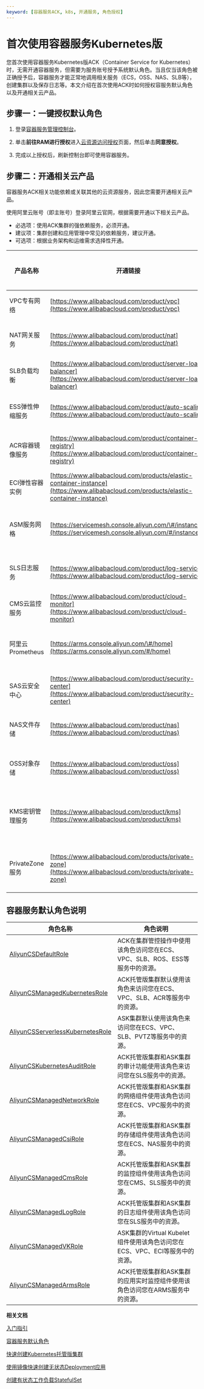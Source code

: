 ```yaml
---
keyword: [容器服务ACK, k8s, 开通服务, 角色授权]
---
```


# 首次使用容器服务Kubernetes版

您首次使用容器服务Kubernetes版ACK（Container Service for Kubernetes）时，无需开通容器服务，但需要为服务账号授予系统默认角色。当且仅当该角色被正确授予后，容器服务才能正常地调用相关服务（ECS，OSS、NAS、SLB等），创建集群以及保存日志等。本文介绍在首次使用ACK时如何授权容服务默认角色以及开通相关云产品。

## 步骤一：一键授权默认角色

1.  登录[容器服务管理控制台](https://cs.console.aliyun.com)。

2.  单击**前往RAM进行授权**进入[云资源访问授权](https://ram.console.aliyun.com/#/role/authorize?request=%7B%22ReturnUrl%22:%22https:%2F%2Fcs.console.aliyun.com%2F%22,%22Service%22:%22CS%22,%22Requests%22:%7B%22request1%22:%7B%22RoleName%22:%22AliyunCSManagedLogRole%22,%22TemplateId%22:%22AliyunCSManagedLogRole%22%7D,%22request2%22:%7B%22RoleName%22:%22AliyunCSManagedCmsRole%22,%22TemplateId%22:%22AliyunCSManagedCmsRole%22%7D,%22request3%22:%7B%22RoleName%22:%22AliyunCSManagedCsiRole%22,%22TemplateId%22:%22AliyunCSManagedCsiRole%22%7D,%22request4%22:%7B%22RoleName%22:%22AliyunCSManagedVKRole%22,%22TemplateId%22:%22AliyunCSManagedVKRole%22%7D,%22request5%22:%7B%22RoleName%22:%22AliyunCSClusterRole%22,%22TemplateId%22:%22Cluster%22%7D,%22request6%22:%7B%22RoleName%22:%22AliyunCSServerlessKubernetesRole%22,%22TemplateId%22:%22ServerlessKubernetes%22%7D,%22request7%22:%7B%22RoleName%22:%22AliyunCSKubernetesAuditRole%22,%22TemplateId%22:%22KubernetesAudit%22%7D,%22request8%22:%7B%22RoleName%22:%22AliyunCSManagedNetworkRole%22,%22TemplateId%22:%22AliyunCSManagedNetworkRole%22%7D,%22request9%22:%7B%22RoleName%22:%22AliyunCSDefaultRole%22,%22TemplateId%22:%22Default%22%7D,%22request10%22:%7B%22RoleName%22:%22AliyunCSManagedKubernetesRole%22,%22TemplateId%22:%22ManagedKubernetes%22%7D,%22request11%22:%7B%22RoleName%22:%22AliyunCSManagedArmsRole%22,%22TemplateId%22:%22AliyunCSManagedArmsRole%22%7D%7D%7D)页面，然后单击**同意授权**。

3.  完成以上授权后，刷新控制台即可使用容器服务。


## 步骤二：开通相关云产品

容器服务ACK相关功能依赖或关联其他的云资源服务，因此您需要开通相关云产品。

使用阿里云账号（即主账号）登录阿里云官网，根据需要开通以下相关云产品。

-   必选项：使用ACK集群的强依赖服务，必须开通。
-   建议项：集群创建和应用管理中常见的依赖服务，建议开通。
-   可选项：根据业务架构和运维需求选择性开通。

|产品名称|开通链接|开通类型|产品说明|
|----|----|----|----|
|VPC专有网络|[https://www.alibabacloud.com/product/vpc](https://www.alibabacloud.com/product/vpc)|必选项|用于构建集群网络环境和路由规则|
|NAT网关服务|[https://www.alibabacloud.com/product/nat](https://www.alibabacloud.com/product/nat)|必选项|用于为集群开启公网访问和公网镜像拉取|
|SLB负载均衡|[https://www.alibabacloud.com/product/server-load-balancer](https://www.alibabacloud.com/product/server-load-balancer)|必选项|用于为集群创建负载均衡|
|ESS弹性伸缩服务|[https://www.alibabacloud.com/product/auto-scaling](https://www.alibabacloud.com/product/auto-scaling)|必选项|用于为集群创建Worker节点和实现自动伸缩|
|ACR容器镜像服务|[https://www.alibabacloud.com/product/container-registry](https://www.alibabacloud.com/product/container-registry)|建议项|用于云原生资产的安全托管和全生命周期管理|
|ECI弹性容器实例|[https://www.alibabacloud.com/products/elastic-container-instance](https://www.alibabacloud.com/products/elastic-container-instance)|建议项|用于部署ASK Serverless集群|
|ASM服务网格|[https://servicemesh.console.aliyun.com/\#/instances](https://servicemesh.console.aliyun.com/#/instances)|建议项|基于服务网格实现多个ACK集群应用的统一流量管理|
|SLS日志服务|[https://www.alibabacloud.com/product/log-service](https://www.alibabacloud.com/product/log-service)|建议项|用于ACK集群组件和应用的日志采集和检索|
|CMS云监控服务|[https://www.alibabacloud.com/product/cloud-monitor](https://www.alibabacloud.com/product/cloud-monitor)|建议项|用于监控集群节点和应用运行状态|
|阿里云Prometheus|[https://arms.console.aliyun.com/\#/home](https://arms.console.aliyun.com/#/home)|建议项|基于Prometheus实现对ACK集群的监控和告警|
|SAS云安全中心|[https://www.alibabacloud.com/product/security-center](https://www.alibabacloud.com/product/security-center)|可选项|用于监控集群应用运行时的安全事件和告警|
|NAS文件存储|[https://www.alibabacloud.com/product/nas](https://www.alibabacloud.com/product/nas)|可选项|基于NAS实现集群应用数据的文件存储方案|
|OSS对象存储|[https://www.alibabacloud.com/product/oss](https://www.alibabacloud.com/product/oss)|可选项|基于OSS实现集群应用数据的对象存储方案|
|KMS密钥管理服务|[https://www.alibabacloud.com/product/kms](https://www.alibabacloud.com/product/kms)|可选项|用于集群应用密钥的管理以及Pro集群开启密钥的落盘加密能力|
|PrivateZone服务|[https://www.alibabacloud.com/products/private-zone](https://www.alibabacloud.com/products/private-zone)|可选项|基于内网DNS服务实现ASK集群应用的域名访问|

## 容器服务默认角色说明

|角色名称|角色说明|
|----|----|
|[AliyunCSDefaultRole](/intl.zh-CN/Kubernetes集群用户指南/授权/容器服务默认角色.mdsection_ju1_tsb_brp)|ACK在集群管控操作中使用该角色访问您在ECS、VPC、SLB、ROS、ESS等服务中的资源。|
|[AliyunCSManagedKubernetesRole](/intl.zh-CN/Kubernetes集群用户指南/授权/容器服务默认角色.mdsection_j4k_173_ejk)|ACK托管版集群默认使用该角色来访问您在ECS、VPC、SLB、ACR等服务中的资源。|
|[AliyunCSServerlessKubernetesRole](/intl.zh-CN/Kubernetes集群用户指南/授权/容器服务默认角色.md)|ASK集群默认使用该角色来访问您在ECS、VPC、SLB、PVTZ等服务中的资源。|
|[AliyunCSKubernetesAuditRole](/intl.zh-CN/Kubernetes集群用户指南/授权/容器服务默认角色.md)|ACK托管版集群和ASK集群的审计功能使用该角色来访问您在SLS服务中的资源。|
|[AliyunCSManagedNetworkRole](/intl.zh-CN/Kubernetes集群用户指南/授权/容器服务默认角色.mdsection_2xh_x0c_se3)|ACK托管版集群和ASK集群的网络组件使用该角色访问您在ECS、VPC服务中的资源。|
|[AliyunCSManagedCsiRole](/intl.zh-CN/Kubernetes集群用户指南/授权/容器服务默认角色.mdsection_ot3_h1u_t4i)|ACK托管版集群和ASK集群的存储组件使用该角色访问您在ECS、NAS服务中的资源。|
|[AliyunCSManagedCmsRole](/intl.zh-CN/Kubernetes集群用户指南/授权/容器服务默认角色.md)|ACK托管版集群和ASK集群的监控组件使用该角色访问您在CMS、SLS服务中的资源。|
|[AliyunCSManagedLogRole](/intl.zh-CN/Kubernetes集群用户指南/授权/容器服务默认角色.mdsection_q0d_zoc_k5u)|ACK托管版集群和ASK集群的日志组件使用该角色访问您在SLS服务中的资源。|
|[AliyunCSManagedVKRole](/intl.zh-CN/Kubernetes集群用户指南/授权/容器服务默认角色.mdsection_1np_fxp_gl4)|ASK集群的Virtual Kubelet组件使用该角色访问您在ECS、VPC、ECI等服务中的资源。|
|[AliyunCSManagedArmsRole](/intl.zh-CN/Kubernetes集群用户指南/授权/容器服务默认角色.md)|ACK托管版集群和ASK集群的应用实时监控组件使用该角色访问您在ARMS服务中的资源。|

**相关文档**  


[入门指引](/intl.zh-CN/快速入门/入门指引.md)

[容器服务默认角色](/intl.zh-CN/Kubernetes集群用户指南/授权/容器服务默认角色.md)

[快速创建Kubernetes托管版集群](/intl.zh-CN/快速入门/基础入门/快速创建Kubernetes托管版集群.md)

[使用镜像快速创建无状态Deployment应用](/intl.zh-CN/快速入门/基础入门/使用镜像快速创建无状态Deployment应用.md)

[创建有状态工作负载StatefulSet](/intl.zh-CN/Kubernetes集群用户指南/应用/工作负载/创建有状态工作负载StatefulSet.md)

